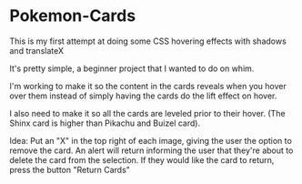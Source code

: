 # Pokemon-Cards
This is my first attempt at doing some CSS hovering effects with shadows and translateX

It's pretty simple, a beginner project that I wanted to do on whim. 

I'm working to make it so the content in the cards reveals when you hover over them instead of simply having the cards do the lift effect on hover.

I also need to make it so all the cards are leveled prior to their hover. (The Shinx card is higher than Pikachu and Buizel card).

Idea: Put an "X" in the top right of each image, giving the user the option to remove the card. An alert will return informing the user that they're about to delete the card from the selection. If they would like the card to return, press the button "Return Cards"
